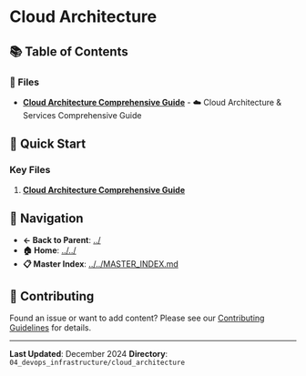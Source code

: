 # Cloud Architecture

## 📚 Table of Contents

### 📄 Files

- **[Cloud Architecture Comprehensive Guide](cloud_architecture_comprehensive_guide.md)** - ☁️ Cloud Architecture & Services Comprehensive Guide

## 🚀 Quick Start

### Key Files
1. **[Cloud Architecture Comprehensive Guide](cloud_architecture_comprehensive_guide.md)**

## 🔗 Navigation

- **← Back to Parent**: [../](../)
- **🏠 Home**: [../../](../..)
- **📋 Master Index**: [../../MASTER_INDEX.md](../..MASTER_INDEX.md)

## 🤝 Contributing

Found an issue or want to add content? Please see our [Contributing Guidelines](../../CONTRIBUTING.md) for details.

---

**Last Updated**: December 2024
**Directory**: `04_devops_infrastructure/cloud_architecture`
